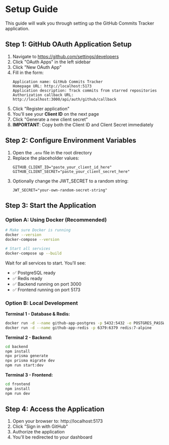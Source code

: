 # Setup Guide

This guide will walk you through setting up the GitHub Commits Tracker application.

## Step 1: GitHub OAuth Application Setup

1. Navigate to https://github.com/settings/developers
2. Click "OAuth Apps" in the left sidebar
3. Click "New OAuth App"
4. Fill in the form:
   ```
   Application name: GitHub Commits Tracker
   Homepage URL: http://localhost:5173
   Application description: Track commits from starred repositories
   Authorization callback URL: http://localhost:3000/api/auth/github/callback
   ```
5. Click "Register application"
6. You'll see your **Client ID** on the next page
7. Click "Generate a new client secret"
8. **IMPORTANT**: Copy both the Client ID and Client Secret immediately

## Step 2: Configure Environment Variables

1. Open the `.env` file in the root directory
2. Replace the placeholder values:
   ```env
   GITHUB_CLIENT_ID="paste_your_client_id_here"
   GITHUB_CLIENT_SECRET="paste_your_client_secret_here"
   ```
3. Optionally change the JWT_SECRET to a random string:
   ```env
   JWT_SECRET="your-own-random-secret-string"
   ```

## Step 3: Start the Application

### Option A: Using Docker (Recommended)

```bash
# Make sure Docker is running
docker --version
docker-compose --version

# Start all services
docker-compose up --build
```

Wait for all services to start. You'll see:
- ✅ PostgreSQL ready
- ✅ Redis ready
- ✅ Backend running on port 3000
- ✅ Frontend running on port 5173

### Option B: Local Development

**Terminal 1 - Database & Redis:**
```bash
docker run -d --name github-app-postgres -p 5432:5432 -e POSTGRES_PASSWORD=postgres -e POSTGRES_DB=github_app postgres:15-alpine
docker run -d --name github-app-redis -p 6379:6379 redis:7-alpine
```

**Terminal 2 - Backend:**
```bash
cd backend
npm install
npx prisma generate
npx prisma migrate dev
npm run start:dev
```

**Terminal 3 - Frontend:**
```bash
cd frontend
npm install
npm run dev
```

## Step 4: Access the Application

1. Open your browser to: http://localhost:5173
2. Click "Sign in with GitHub"
3. Authorize the application
4. You'll be redirected to your dashboard
